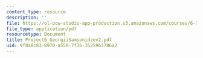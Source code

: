 ```yaml
---
content_type: resource
description: ''
file: https://ol-ocw-studio-app-production.s3.amazonaws.com/courses/6-772-compound-semiconductor-devices-spring-2003/9f8a8c838970a5507f3635259b3786a2_Project6_GeorgiiSamsonidzev2.pdf
file_type: application/pdf
resourcetype: Document
title: Project6_GeorgiiSamsonidzev2.pdf
uid: 9f8a8c83-8970-a550-7f36-35259b3786a2
---
```


